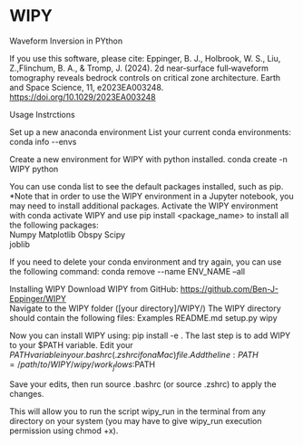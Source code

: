 # WIPY

Waveform Inversion in PYthon

If you use this software, please cite: 
Eppinger, B. J., Holbrook, W. S., Liu, Z.,Flinchum, B. A., & Tromp, J. (2024). 2d near‐surface full‐waveform tomography reveals bedrock controls on critical zone architecture. Earth and Space Science, 11, e2023EA003248. https://doi.org/10.1029/2023EA003248

Usage Instrctions

Set up a new anaconda environment 
List  your current conda environments: 
 conda info --envs 
 
Create a new environment for WIPY with python installed. 
  conda create -n WIPY python 

You can use conda list to see the default packages installed, such as pip. 
*Note that in order to use the WIPY environment in a Jupyter notebook, you may need to install additional packages. 
Activate the WIPY environment with 
  conda activate WIPY 
and use 
  pip install <package_name> 
to install all the following packages:  
Numpy 
Matplotlib 
Obspy 
Scipy  
joblib 

If you need to delete your conda environment and try again, you can use the following command: 
  conda remove --name ENV_NAME –all 
 
Installing WIPY 
Download WIPY from GitHub: https://github.com/Ben-J-Eppinger/WIPY  
Navigate to the WIPY folder ([your directory]/WIPY/) 
The WIPY directory should contain the following files:
Examples 
README.md 
setup.py 
wipy 
 
Now you can install WIPY using: 
  pip install -e . 
The last step is to add WIPY to your $PATH variable.  Edit your $PATH variable in your .bashrc  (.zshrc if on a Mac) file. Add the line: 
  PATH=/path/to/WIPY/wipy/work_flows:$PATH

Save your edits, then run 
  source .bashrc (or source .zshrc) to apply the changes. 
  
This will allow you to run the script wipy_run in the terminal from any directory on your system (you may have to give wipy_run execution permission using chmod +x). 
